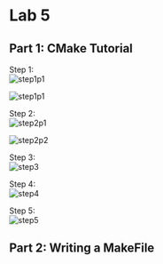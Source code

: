 # Lab 5
## Part 1: CMake Tutorial
Step 1:  
![step1p1](https://user-images.githubusercontent.com/44532905/153737226-3c96e732-7bea-42f9-b3ea-62278ae87cc4.PNG)
  
![step1p1](https://user-images.githubusercontent.com/44532905/153737232-46f24dd5-4ee0-4401-a1b6-5b3f3e2986cc.PNG)
  
Step 2:  
![step2p1](https://user-images.githubusercontent.com/44532905/153737162-5e5fb5bd-b2af-4477-9dff-57beb973e4cc.PNG)
  
![step2p2](https://user-images.githubusercontent.com/44532905/153737271-0a45c4a0-8d19-4aa6-942b-844eb7ea86b1.PNG)
  
Step 3:  
![step3](https://user-images.githubusercontent.com/44532905/153737160-a0cc0bb6-1fbe-4d55-b686-62c08acdcade.PNG)
  
Step 4:  
![step4](https://user-images.githubusercontent.com/44532905/153737156-05208978-37b8-4cd0-b433-b86dab6634bd.PNG)
  
Step 5:  
![step5](https://user-images.githubusercontent.com/44532905/153737210-ce5f079e-6441-4d07-ac4a-6e270b4a7a4e.PNG)
  
## Part 2: Writing a MakeFile
